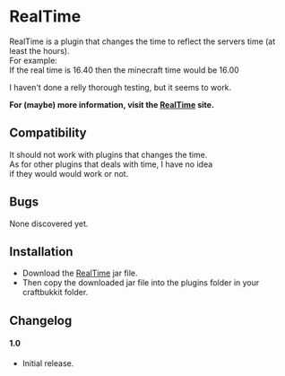 RealTime
=============

RealTime is a plugin that changes the time to reflect the servers time (at least the hours).  
For example:  
If the real time is 16.40 then the minecraft time would be 16.00

I haven't done a relly thorough testing, but it seems to work.

__For (maybe) more information, visit the [RealTime](http://yurijware.github.com/RealTime/) site.__

Compatibility
------------
It should not work with plugins that changes the time.  
As for other plugins that deals with time, I have no idea  
if they would would work or not.  

Bugs
------------
None discovered yet.

Installation
------------
* Download the [RealTime](https://github.com/downloads/YurijWare/RealTime/RealTime.jar) jar file.
* Then copy the downloaded jar file into the plugins folder in your craftbukkit folder.

Changelog
----------
#### 1.0
* Initial release.



